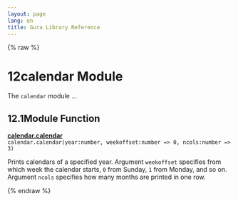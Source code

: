 ```yaml
---
layout: page
lang: en
title: Gura Library Reference
---
```


{% raw %}
<h1><span class="caption-index-1">12</span><a name="anchor-12"></a>calendar Module</h1>
<p>
The <code>calendar</code> module ...
</p>
<h2><span class="caption-index-2">12.1</span><a name="anchor-12-1"></a>Module Function</h2>
<p>
<div><strong style="text-decoration:underline">calendar.calendar</strong></div>
<div style="margin-bottom:1em"><code>calendar.calendar(year:number, weekoffset:number =&gt; 0, ncols:number =&gt; 3)</code></div>
Prints calendars of a specified year. Argument <code>weekoffset</code> specifies from which week the calendar starts, <code>0</code> from Sunday,  <code>1</code> from Monday, and so on. Argument <code>ncols</code> specifies how many months are printed in one row.
</p>
<p />

{% endraw %}
